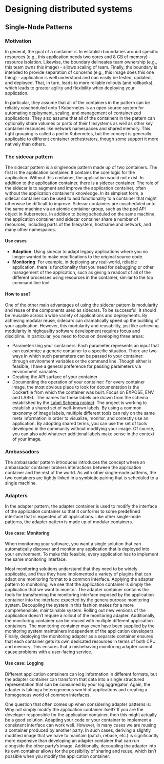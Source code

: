 # Designing distributed systems

## Single-Node Patterns 

### Motivation
In general, the goal of a container is to establish boundaries around specific resources (e.g., this application needs two cores and 8 GB of memory) - resource isolation. Likewise, the boundary delineates team ownership (e.g., this team owns this image) - allows scaling of team. Finally, the boundary is intended to provide separation of concerns (e.g., this image does this one thing) - application is well understood and can easily be tested, updated, and deployed. That, in turn, leads to more reliable rollouts (and rollbacks), which leads to greater agility and flexibility when deploying your application.

In particular, they assume that all of the containers in the pattern can be reliably coscheduled onto 1 Kubernetes is an open source system for automating deployment, scaling, and management of containerized applications. They also assume that all of the containers in the pattern can optionally share volumes or parts of their filesystems as well as other key container resources like network namespaces and shared memory. This tight grouping is called a pod in Kubernetes, but the concept is generally applicable to different container orchestrators, though some support it more natively than others.

### The sidecar pattern
The sidecar pattern is a singlenode pattern made up of two containers. The first is the application container. It contains the core logic for the application. Without this container, the application would not exist. In addition to the application container, there is a sidecar container. The role of the sidecar is to augment and improve the application container, often without the application container’s knowledge. In its simplest form, a sidecar container can be
used to add functionality to a container that might otherwise be difficult to improve. Sidecar containers are coscheduled onto the same machine via an atomic container group, such as the pod API object in Kubernetes. In addition to being scheduled on the same machine, the application container and sidecar container share a number of resources, including parts of the filesystem, hostname and network, and many other namespaces.

#### Use cases
* **Adaption**: Using sidecar to adapt legacy applications where you no longer wanted to make modifications to the original source code.
* **Monitoring**: For example, in deploying any real-world, reliable application, there is functionality that you need for debugging or other management of the application, such as giving a readout of all of the different processes using resources in the container, similar to the top command line tool.
 
#### How to use?

One of the other main advantages of using the sidecar pattern is modularity and reuse of the components used as sidecars. To be successful, it should be reusable across a wide variety of applications and deployments. By achieving modular reuse, sidecars can dramatically speed up the building of your application. However, this modularity and reusability, just like achieving modularity in highquality software development requires focus and discipline. In particular, you need to focus on developing three areas:
* Parameterizing your containers: Each parameter represents an input that can customize a generic container to a specific situation. There are two
ways in which such parameters can be passed to your container: through environment variables or the command line. Though either is feasible, I have a general preference for passing parameters via environment variables. 
* Creating the API surface of your container
* Documenting the operation of your container: For every container image, the most obvious place to look for documentation is the Dockerfile from which the container was built. Focus on EXPOSE, ENV and LABEL. The names for these labels are drawn from the schema established by the [Label Schema project](http://label-schema.org/rc1/). The project is working to establish a shared set of well-known labels. By using a common taxonomy of image labels, multiple different tools can rely on the same meta information in order to visualize, monitor, and correctly use an application. By adopting shared terms, you can use the set of tools developed in the community without modifying your image. Of course, you can also add whatever additional labels make sense in the context of your image.


### Ambassadors

The ambassador pattern introduces introduces the concept where an ambassador container brokers interactions between the application container and the rest of the world. As with other single-node patterns, the two containers are tightly linked in a symbiotic pairing that is scheduled to a single machine.


### Adapters
In the adapter pattern, the adapter container is used to modify the interface of the application container so that it conforms to some predefined interface that is expected of all applications. Like other single-node patterns, the adapter pattern is made up of modular containers.

#### Use case: Monitoring
When monitoring your software, you want a single solution that can automatically discover and monitor any application that is deployed into your environment. To make this feasible, every application has to implement the same monitoring interface.

Most monitoring solutions understand that they need to be widely applicable, and thus they have implemented a variety of plugins that can adapt one monitoring format to a common interface. Applying the adapter pattern to monitoring, we see that the application container is simply the application that we want to monitor. The adapter container contains the tools for transforming the monitoring interface exposed by the application container into the interface expected by the generalpurpose monitoring system. Decoupling the system in this fashion makes for a more comprehensible, maintainable system. Rolling out new versions of the application doesn’t require a rollout of the monitoring adapter. Additionally, the monitoring container can be reused with multiple different application containers. The monitoring container may even have been supplied by the monitoring system maintainers independent of the application developers. Finally, deploying the monitoring adapter as a separate container ensures that each container gets its own dedicated resources in terms of both CPU and memory. This ensures that a misbehaving monitoring adapter cannot cause problems with a user-facing service.

#### Use case: Logging
Different application containers can log information in different formats, but the adapter container can transform that data into a single structured representation that can be consumed by your log aggregator. Again, the adapter is taking a heterogeneous world of applications and creating a homogenous world of common interfaces.

One question that often comes up when considering adapter patterns is: Why not simply modify the application container itself? If you are the developer responsible for the application container, then this might actually be a good solution. Adapting your code or your container to implement a consistent interface can work well. However, in many cases we are reusing a container produced by another party. In such cases, deriving a slightly modified image that we have to maintain (patch, rebase, etc.) is significantly more expensive than developing an adapter container that can run alongside the other party’s image. Additionally, decoupling the adapter into its own container allows for the possibility of sharing and reuse, which isn’t possible when you modify the application container.

